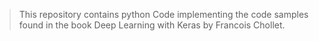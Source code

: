 > This repository contains python Code implementing the code samples found in the book Deep Learning with Keras by Francois Chollet.